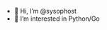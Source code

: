- 👋 Hi, I’m @sysophost
- 👀 I’m interested in Python/Go

<!---
sysophost/sysophost is a ✨ special ✨ repository because its `README.md` (this file) appears on your GitHub profile.
You can click the Preview link to take a look at your changes.
--->
